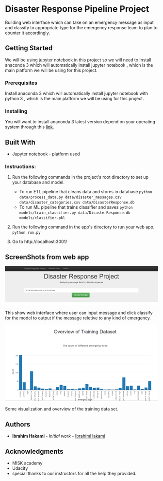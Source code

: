 # Disaster Response Pipeline Project

Building web interface which can take on an emergency message as input and classify to appropriate type for the emergency response team to plan to counter it accordingly.

## Getting Started

We will be using jupyter notebook in this project so we will need to Install anaconda 3 which will automatically install jupyter notebook , which is the main platform we will be using for this project.

### Prerequisites

Install anaconda 3 which will automatically install jupyter notebook with python 3  , which is the main platform we will be using for this project.

### Installing

You will want to install anaconda 3 latest version depend on your operating system through this [link](https://docs.anaconda.com/anaconda/install/hashes/win-3-64/).

## Built With

* [Jupyter notebook](https://docs.anaconda.com/anaconda/install/hashes/win-3-64/) - platform used

### Instructions:
1. Run the following commands in the project's root directory to set up your database and model.

    - To run ETL pipeline that cleans data and stores in database
        `python data/process_data.py data/disaster_messages.csv data/disaster_categories.csv data/DisasterResponse.db`
    - To run ML pipeline that trains classifier and saves
        `python models/train_classifier.py data/DisasterResponse.db models/classifier.pkl`

2. Run the following command in the app's directory to run your web app.
    `python run.py`

3. Go to http://localhost:3001/

## ScreenShots from web app

![web app user input](https://github.com/IbrahimYahyaHakami/disaster_response_pipeline/blob/master/img/web%20app%20user%20input.PNG)

This show web interface where user can input message and click classify for the model to output if the message reletive to any kind of emergency.

![The count of different emergency type](https://github.com/IbrahimYahyaHakami/disaster_response_pipeline/blob/master/img/The%20count%20of%20different%20emergency%20type.PNG)

Some visualization and overview of the training data set.

## Authors

* **Ibrahim Hakami** - *Initial work* - [IbrahimHakami](https://github.com/IbrahimYahyaHakami)

## Acknowledgments

* MISK academy
* Udacity
* special thanks to our instructors for all the help they provided.